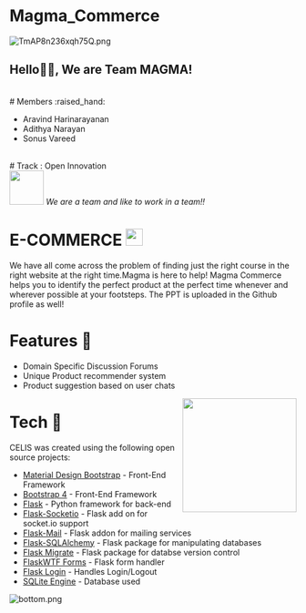 # Magma_Commerce
![TmAP8n236xqh75Q.png](https://i.loli.net/2020/07/13/OiwrC2KRZNPA9cJ.png)
### <h2>Hello🙏🏻, We are Team MAGMA!
  </br>
# Members :raised_hand:

* Aravind Harinarayanan
* Adithya Narayan
* Sonus Vareed
</br>
# Track :
Open Innovation
</br>
<img src="https://media.giphy.com/media/LnQjpWaON8nhr21vNW/giphy.gif" width="60"> <em>We are a team and like to work in a team!!</em> 

# E-COMMERCE <img src="https://media.giphy.com/media/WUlplcMpOCEmTGBtBW/giphy.gif" width="30">

We have all come across the problem of finding just the right course in the right website at the right time.Magma is here to help!
Magma Commerce helps you to identify the perfect product at the perfect time whenever and wherever possible at your footsteps.
The PPT is uploaded in the Github profile as well!



# Features :raised_hands:
  - Domain Specific Discussion Forums
  - Unique Product recommender system
  - Product suggestion based on user chats

  
  <img align="right" src="https://media.giphy.com/media/jRf5fsn8G6YaogAWxn/giphy.gif" width="200" height="200"/>
  

# Tech :raised_hands:

CELIS was created using the following open source projects:
* [Material Design Bootstrap] - Front-End Framework
* [Bootstrap 4] - Front-End Framework
* [Flask]                     - Python framework for back-end
* [Flask-Socketio]            - Flask add on for socket.io support
* [Flask-Mail]                - Flask addon for mailing services
* [Flask-SQLAlchemy]          - Flask package for manipulating databases
* [Flask Migrate]             - Flask package for databse version control
* [FlaskWTF Forms]            - Flask form handler
* [Flask Login]               - Handles Login/Logout
* [SQLite Engine]             - Database used



[Flask]: <https://flask.palletsprojects.com/en/1.1.x/>
[Material Design Bootstrap]: <https://mdbootstrap.com/>
[Flask-Socketio]: <https://flask-socketio.readthedocs.io/en/latest/>
[Flask-Mail]: <https://pythonhosted.org/Flask-Mail/>
[Bootstrap 4]: <https://getbootstrap.com/docs/4.0/getting-started/introduction/>
[Flask-SQLAlchemy]: <https://flask-sqlalchemy.palletsprojects.com/en/2.x/>
[Flask Migrate]: <https://flask-migrate.readthedocs.io/en/latest/>
[FlaskWTF Forms]: <https://flask-wtf.readthedocs.io/en/stable/>
[Flask Login]: <https://flask-login.readthedocs.io/en/latest/>
[SQLite Engine]: <https://www.sqlite.org/index.html>


![bottom.png](https://i.loli.net/2020/07/12/b3grZD6LFseGuUP.png)

